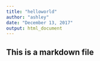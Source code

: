 ```yaml
---
title: "helloworld"
author: "ashley"
date: "December 13, 2017"
output: html_document
---
```



## This is a markdown file
